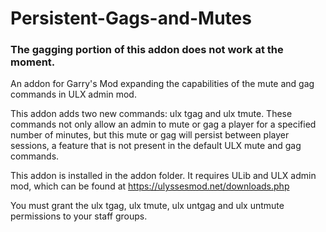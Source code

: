 # Persistent-Gags-and-Mutes

### The gagging portion of this addon does not work at the moment.

An addon for Garry's Mod expanding the capabilities of the mute and gag commands in ULX admin mod.

This addon adds two new commands: ulx tgag and ulx tmute. These commands not only allow an admin to mute or gag a player for a specified number of minutes, but this mute or gag will persist between player sessions, a feature that is not present in the default ULX mute and gag commands.

This addon is installed in the addon folder. It requires ULib and ULX admin mod, which can be found at https://ulyssesmod.net/downloads.php

You must grant the ulx tgag, ulx tmute, ulx untgag and ulx untmute permissions to your staff groups.
